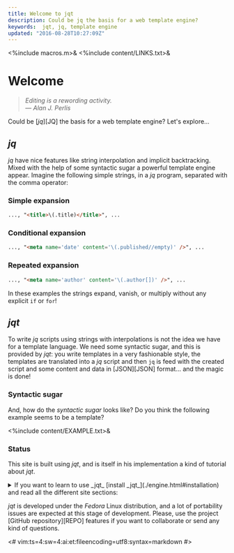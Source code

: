 ```yaml
---
title: Welcome to jqt
description: Could be jq the basis for a web template engine?
keywords:  jqt, jq, template engine
updated: "2016-08-28T10:27:09Z"
---
```

<%include macros.m>&
<%include content/LINKS.txt>&

# Welcome

> _Editing is a rewording activity._\
> — _Alan J. Perlis_

Could be [_jq_][JQ] the basis for a web template engine?
Let's explore&hellip;

## _jq_

_jq_ have nice features like string interpolation and implicit backtracking.
Mixed with the help of some syntactic sugar a powerful template engine appear.
Imagine the following simple strings, in a _jq_ program,
separated with the comma operator:

### Simple expansion

```html
..., "<title>\(.title)</title>", ...
```

### Conditional expansion

```html
..., "<meta name='date' content='\(.published//empty)' />", ...
```

### Repeated expansion

```html
..., "<meta name='author' content='\(.author[])' />", ...
```

In these examples the strings expand, vanish, or multiply without any
explicit `if` or `for`!

## _jqt_

To write _jq_ scripts using strings with interpolations is not the idea we have
for a template language. We need some syntactic sugar, and this is provided by
_jqt_: you write templates in a very fashionable style, the templates
are translated into a _jq_ script and then `jq` is feed with the created
script and some content and data in [JSON][JSON] format&hellip; and the magic is done!

### Syntactic sugar

And, how do the _syntactic sugar_ looks like?  Do you think the following
example seems to be a template?

<%include content/EXAMPLE.txt>&

### Status

This site is built using _jqt_, and is itself in his implementation a kind of
tutorial about _jqt_.

<details>

<summary>
If you want to learn to use _jqt_ [install _jqt_](./engine.html#installation) and
read all the different site sections:
</summary>

* [Template engine](./engine.html)
* [Page structure](./structure.html)
* [Authoring content](./content.html)
* [Data model](./data.html)

And don't forget to study the source code under the [docs directory](https://github.com/fadado/jqt/tree/master/docs)!

</details>

_jqt_ is developed under the _Fedora_ Linux
distribution, and a lot of portability issues are expected at this stage of
development. Please, use the project [GitHub repository][REPO] features if you
want to collaborate or send any kind of questions.

<#
vim:ts=4:sw=4:ai:et:fileencoding=utf8:syntax=markdown
#>
